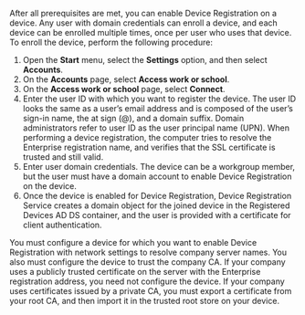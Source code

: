 After all prerequisites are met, you can enable Device Registration on a device. Any user with domain credentials can enroll a device, and each device can be enrolled multiple times, once per user who uses that device. To enroll the device, perform the following procedure:

1.  Open the **Start** menu, select the **Settings** option, and then select **Accounts**.
2.  On the **Accounts** page, select **Access work or school**.
3.  On the **Access work or school** page, select **Connect**.
4.  Enter the user ID with which you want to register the device. The user ID looks the same as a user’s email address and is composed of the user’s sign-in name, the at sign (@), and a domain suffix. Domain administrators refer to user ID as the user principal name (UPN). When performing a device registration, the computer tries to resolve the Enterprise registration name, and verifies that the SSL certificate is trusted and still valid.
5.  Enter user domain credentials. The device can be a workgroup member, but the user must have a domain account to enable Device Registration on the device.
6.  Once the device is enabled for Device Registration, Device Registration Service creates a domain object for the joined device in the Registered Devices AD DS container, and the user is provided with a certificate for client authentication.

You must configure a device for which you want to enable Device Registration with network settings to resolve company server names. You also must configure the device to trust the company CA. If your company uses a publicly trusted certificate on the server with the Enterprise registration address, you need not configure the device. If your company uses certificates issued by a private CA, you must export a certificate from your root CA, and then import it in the trusted root store on your device.
